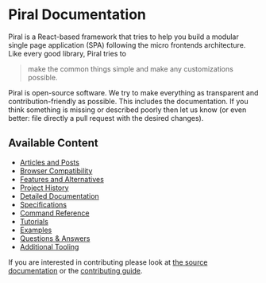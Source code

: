 # Piral Documentation

Piral is a React-based framework that tries to help you build a modular single page application (SPA) following the micro frontends architecture. Like every good library, Piral tries to

> make the common things simple and make any customizations possible.

Piral is open-source software. We try to make everything as transparent and contribution-friendly as possible. This includes the documentation. If you think something is missing or described poorly then let us know (or even better: file directly a pull request with the desired changes).

## Available Content

- [Articles and Posts](./articles.md)
- [Browser Compatibility](./browsers.md)
- [Features and Alternatives](./features.md)
- [Project History](./history.md)
- [Detailed Documentation](./reference/README.md)
- [Specifications](./specs/README.md)
- [Command Reference](./commands/README.md)
- [Tutorials](./tutorials/README.md)
- [Examples](./examples/README.md)
- [Questions & Answers](./questions/README.md)
- [Additional Tooling](./tools/README.md)

If you are interested in contributing please look at [the source documentation](../src/README.md) or the [contributing guide](../.github/CONTRIBUTING.md).
